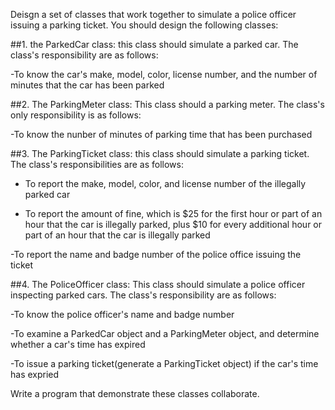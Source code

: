 Deisgn a set of classes that work together to simulate a police officer issuing a parking ticket. You should design the following classes:

##1. the ParkedCar class: this class should simulate a parked car. The class's responsibility are as follows:

   -To know the car's make, model, color, license number, and the number of minutes that the car has been parked

##2. The ParkingMeter class: This class should a parking meter. The class's only responsibility is as follows:

   -To know the nunber of minutes of parking time that has been purchased

##3. The ParkingTicket class: this class should simulate a parking ticket. The class's responsibilities are as follows:

   - To report the make, model, color, and license number of the illegally parked car

   - To report the amount of fine, which is $25 for the first hour or part of an hour that the car is illegally parked, plus $10 for every additional hour or part of an hour that the car is illegally parked

   -To report the name and badge number of the police office issuing the ticket

##4. The PoliceOfficer class: This class should simulate a police officer inspecting parked cars. The class's responsibility are as follows:

   -To know the police officer's name and badge number

   -To examine a ParkedCar object and a ParkingMeter object, and determine whether a car's time  has expired

   -To issue a parking ticket(generate a ParkingTicket object) if the car's time has expried

Write a program that demonstrate these classes collaborate.
